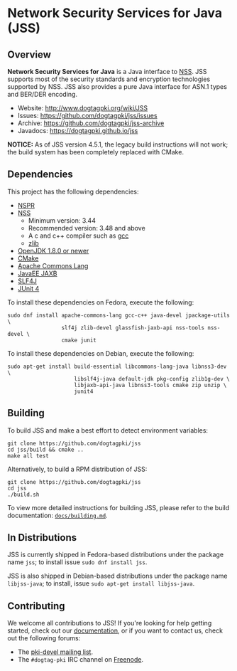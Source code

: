 Network Security Services for Java (JSS)
========================================

Overview
--------

**Network Security Services for Java** is a Java interface to [NSS](https://developer.mozilla.org/en-US/docs/Mozilla/Projects/NSS).
JSS supports most of the security standards and encryption technologies supported by NSS.
JSS also provides a pure Java interface for ASN.1 types and BER/DER encoding.

* Website: http://www.dogtagpki.org/wiki/JSS
* Issues: https://github.com/dogtagpki/jss/issues
* Archive: https://github.com/dogtagpki/jss-archive
* Javadocs: https://dogtagpki.github.io/jss

**NOTICE:** As of JSS version 4.5.1, the legacy build instructions will not
            work; the build system has been completely replaced with CMake.

Dependencies
------------

This project has the following dependencies:

 - [NSPR](https://developer.mozilla.org/en-US/docs/Mozilla/Projects/NSPR)
 - [NSS](https://developer.mozilla.org/en-US/docs/Mozilla/Projects/NSS)
    - Minimum version: 3.44
    - Recommended version: 3.48 and above
    - A c and c++ compiler such as [gcc](ttps://gcc.gnu.org/)
    - [zlib](https://zlib.net/)
 - [OpenJDK 1.8.0 or newer](https://openjdk.java.net/)
 - [CMake](https://cmake.org/)
 - [Apache Commons Lang](https://commons.apache.org/proper/commons-lang/)
 - [JavaEE JAXB](https://github.com/eclipse-ee4j/jaxb-ri)
 - [SLF4J](https://www.slf4j.org/)
 - [JUnit 4](https://junit.org/junit4/)

To install these dependencies on Fedora, execute the following:

    sudo dnf install apache-commons-lang gcc-c++ java-devel jpackage-utils \
                     slf4j zlib-devel glassfish-jaxb-api nss-tools nss-devel \
                     cmake junit

To install these dependencies on Debian, execute the following:

    sudo apt-get install build-essential libcommons-lang-java libnss3-dev \
                         libslf4j-java default-jdk pkg-config zlib1g-dev \
                         libjaxb-api-java libnss3-tools cmake zip unzip \
                         junit4


Building
--------

To build JSS and make a best effort to detect environment variables:

    git clone https://github.com/dogtagpki/jss
    cd jss/build && cmake ..
    make all test

Alternatively, to build a RPM distribution of JSS:

    git clone https://github.com/dogtagpki/jss
    cd jss
    ./build.sh

To view more detailed instructions for building JSS, please refer to
the build documentation: [`docs/building.md`](docs/building.md).


In Distributions
----------------

JSS is currently shipped in Fedora-based distributions under the package
name `jss`; to install issue `sudo dnf install jss`.

JSS is also shipped in Debian-based distributions under the package
name `libjss-java`; to install, issue `sudo apt-get install libjss-java`.


Contributing
------------

We welcome all contributions to JSS! If you're looking for help getting
started, check out our [documentation](docs/contributing.md), or if you
want to contact us, check out the following forums:

 - The [pki-devel mailing list](https://www.redhat.com/mailman/listinfo/pki-devel).
 - The `#dogtag-pki` IRC channel on [Freenode](https://freenode.net/).
